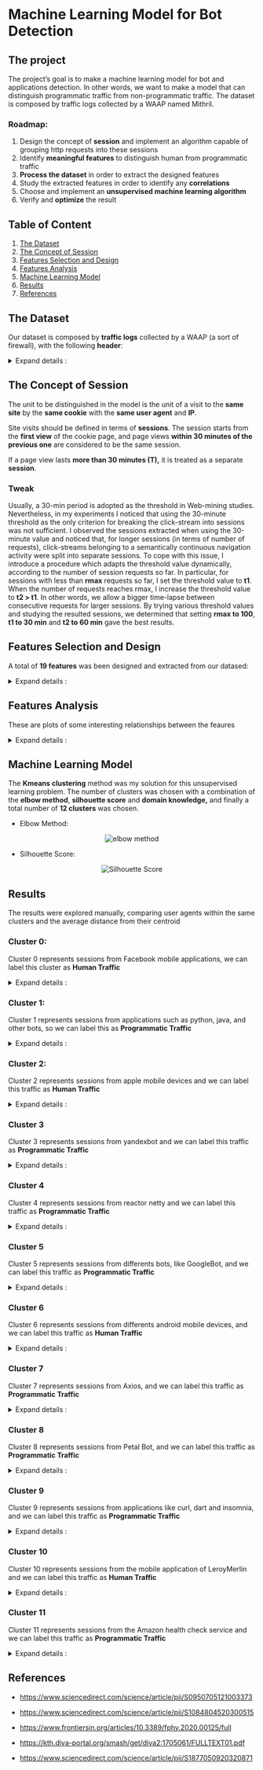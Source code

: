 # Machine Learning Model for Bot Detection

## The project
The project’s goal is to make a machine learning model for bot and applications detection. In other words, we want to make a model that can distinguish programmatic traffic from non-programmatic traffic. The dataset is composed by traffic logs collected by a WAAP named Mithril.

### Roadmap:

1. Design the concept of **session** and implement an algorithm capable of grouping http requests into these sessions
2. Identify **meaningful features** to distinguish human from programmatic traffic
3. **Process the dataset** in order to extract the designed features
4. Study the extracted features in order to identify any **correlations** 
5. Choose and implement an **unsupervised machine learning algorithm**
6. Verify and **optimize** the result 


## Table of Content

1. [The Dataset](#the-dataset)
2. [The Concept of Session](#the-concept-of-session)
3. [Features Selection and Design](#features-selection-and-design)
4. [Features Analysis](#features-analysis)
5. [Machine Learning Model](#machine-learning-model)
6. [Results](#results)
7. [References](#references)


## The Dataset

Our dataset is composed by <b>traffic logs</b> collected by a WAAP (a sort of firewall), with the following <b>header</b>:
<details> 

<summary>  Expand details : </summary>


* **Timestamp** - The log's timestamp
  - *for example* Mar 24, 2023 @ 17:07:41.000
* **index** - Elastic search index
  - *for example* .ds-waap-logs-2023.03.23-000344
* **customer** - The name of the waap's customer
  - *for example* McDonald
* **Geoip.city_name** - The name of the client's city (ip)
  - *for example* Rome
* **Geoip.continent_name** - The name of the client's continent (ip)
  - *for example* Europe
* **Geoip.country_code2** - The country code of the client (ip)
  - *for example* IT
* **Geoip.country_name** - The country name of the client (ip)
  - *for example* Italy
* **Geoip.region_iso_code** - The iso_code of the client(ip)
  - *for example* IT-RM
* **Geoip.location** - The coordinates of the client (ip)
  - *for example* POINT(12.6843 56.1188)
* **Nodename** - The elasticsearch's node
  - *for example* ip-10-0-4-154.eu-central-1.compute.internal
* **Real_client_ip** - The client's ip
  - *for example* 134.30.168.24
* **service-id** - ID of a customer service
  - *for example* 54fd94af-c2b7-492a-bd6d-617f36bfd0b2

* **transaction.producer.components** - Components of the transaction producer
  - *for example* OWASP_CRS/3.4.0-dev
* **transaction.producer.secrules_engine** - Status of the security rules engine
  - *for example* Enabled
* **transaction.request.body** - Request body content
  - *for example* (empty)
* **transaction.request.headers_json** - Request headers in JSON format, 
  - *for example* {"user-agent": "Mozilla/5.0 (Windows NT 10.0; Win64; x64) AppleWebKit/537.36 (KHTML, like Gecko) Chrome/111.0.0.0 Safari/537.36", "X-Forwarded-Proto": "https", "sec-fetch-site": "same-site", "access-control-request-headers": "authorization,storecode", "accept": "/", "access-control-request-method": "GET", "origin": "blablabla.cloud.customername.it", "sec-fetch-mode": "cors", "X-Amzn-Trace-Id": "Root=1-641dcacd-65d99e7800477fab69c2742e", "Host": "blablablabla.cloud.customername.it", "X-Forwarded-Port": "443", "referer": "blablabla.cloud.customername.it/", "X-Forwarded-For": "44.243.254.234", "sec-fetch-dest": "empty", "accept-encoding": "gzip, deflate, br", "accept-language": "it-IT,it;q=0.9,en-US;q=0.8,en;q=0.7"}
* **transaction.request.headers_map.content-lenght** - Content length of the request headers map
  - *for example*: 593
* **transaction.request.headers_map_content-type** - Content type of the request headers map
  - *for example*: application/json
* **transaction.request.headers_map.host** - Host in the request headers
  - *for example*: blablabla.cloud.customer.it
* **transaction.request.headers_map.origin** - Origin in the request headers
  - *for example* -
* **transaction.request.headers_map.referer** - Referer in the request headers map
  - *for example* -
* **transaction.request.headers_map.user-agent** - User agent in the request headers
  -  *for example* Amazon-Route53-Health-Check-Service (ref 293dce71-3b67-498f-bd2c-4564e152a418; report amzn.to/1vsLAci)
* **transaction.request.headers_map.x-forwarded-for** - X-Forwarded-For in the request headers map
  - *for example* 44.253.252.234
* **transaction.request.headers_map.x-forwarded-port** - X-Forwarded-Port in the request headers map
  - *for example* 443
* **transaction.request.headers_map.x-forwarded-proto** - X-Forwarded-Proto in the request headers map
  - *for example* https
* **transaction.request.http_version** - HTTP version of the request
  - *for example* 1.1
* **transaction.request.method** - HTTP method of the request
  - *for example* GET
* **transaction.request.uri** - URI of the request
  - *for example* /v1/craftsmen?storeCode=001
* **transaction.request.uri_path** - Path of the URI in the request
  - *for example* /v1/craftsmen
* **transaction.response.body** - Response body content
  - *for example* (empty)
* **transaction.reponse.headers_json** - Response headers in JSON format, 
  - *for example* {"X-waap-Webapp-Group": "pub", "X-waap-Upstream-Latency": "5", "ETag": "W/\"2-vyGp6PvFi4sFtPoIWeDReyIC8\"", "Connection": "keep-alive", "X-Powered-By": "Express", "Content-Type": "application/json; charset=utf-8", "Content-Length": "2", "Date": "Fri, 24 Mar 2023 16:07:41 GMT", "X-waap-Proxy-Latency": "4", "Server": ""}
* **transactin.response.headers_map.content-encoding** - Content encoding in the response headers map
  - *for example* gzip
* **transaction.response.headers_map.content-lenght** - Content length in the response headers map
  - *for example* 96
* **transaction.response.headers_map.content-type** - Content type in the response headers map
  - *for example* application/json
* **transaction.response.headers_map.set-cookie** - Set-Cookie in the response headers map
  - *for example* -
* **transaction.response.headers_map.x-waap-cache** - X-waap-cache in the response headers map
  - *for example* hit
* **transaction.response.headers_map.x-waap-cache-key** - X-waap-cache-key in the response headers map
  - *for example* 6268d5b311ca5w45c2d5306d1f3f22f4
* **transaction.response.headers_map.x-waap-cache-type** - X-waap-cache-type in the response headers map
  - *for example* fresh
* **transaction.response.headers_map.x-waap-proxy-latency** - X-waap-proxy-latency in the response headers map
  - *for example* 34
* **transaction.response.headers_map.x-waap-response-latency** - X-waap-response-latency in the response headers map
  - *for example* 30
* **transaction.response.headers_map.x-waap-upstream-latency** - X-waap-upstream-latency in the response headers map
  - *for example* 966
* **transaction.response.headers.map.x-waap-webapp-group** - X-waap-webapp-group in the response headers map
  - *for example* pub
* **transaction.response.http_code** - HTTP status code of the response
  - *for example* 404
* **transaction.time_stamp** - Timestamp of the transaction
  - *for example* Fri Mar 24 17:07:38 2023
* **transaction.useragent.device** - Device information from the user agent
  - *for example* Other
* **transaction.useragent.family** - User agent family
  - *for example* Amazon-Route53-Health-Check-Service
* **transaction.useragent.os** - Operating system information from the user agent
  - *for example* Other
* **transaction.useragent.os_version** - Operating system version from the user agent
  - *for example* -
* **transaction.useragent.ua_string** - User agent string
  - *for example* Amazon-Route53-Health-Check-Service (ref 293dce71-3b67-498f-bd2c-4564e152a418; report amzn.to/1veLAci)
</details> 

## The Concept of Session
The unit to be distinguished in the model is the unit of a visit to the **same site** by the **same cookie** with the **same user agent** and **IP**. 

Site visits should be defined in terms of **sessions**. The session starts from the **first view** of the cookie page, and page views **within 30 minutes of the previous one** are considered to be the same session. 

If a page view lasts **more than 30 minutes (T),** it is treated as a separate **session**.

### Tweak
Usually, a 30-min period is adopted as the threshold in Web-mining studies. Nevertheless, in my experiments I noticed that using the 30-minute threshold as the only criterion for breaking the click-stream into sessions was not sufficient. I observed the sessions extracted when using the 30-minute value and noticed that, for longer sessions (in terms of number of requests), click-streams belonging to a semantically continuous navigation activity were split into separate sessions. To cope with this issue, I introduce a procedure which adapts the threshold value dynamically, according to the number of session requests so far. In particular, for sessions with less than **rmax** requests so far, I set the threshold value to **t1**. When the number of requests reaches rmax, I increase the threshold value to **t2 > t1**. In other words, we allow a bigger time-lapse between consecutive requests for larger sessions. By trying various threshold values and studying the resulted sessions, we determined that setting **rmax to 100**, **t1 to 30 min** and **t2 to 60 min** gave the best results. 


## Features Selection and Design
A total of <b>19 features</b> was been designed and extracted from our datased:
<details> 

<summary>  Expand details : </summary>

  * **userAgent**: The user agent of the user who made the request.
    - I adopted the **bag of words expression**, a general conversion process of text information
      ```
      Initial State：
      Mozilla/5.0 (Macintosh; Intel Mac OS X 10_14_4) AppleWebKit/605.1.15 (KHTML, like Gecko) Version/12.1
      Safari/605.1.15

      Transformed：
      mozilla / macintosh / intel / mac / os / x / applewebkit / khtml / like / gecko / version / safari
      ```
  * **noRequests**: The total number of requests (session lenght)
    - This value is obtained by counting the number of requests that compose the session
  
  * **volume**: The total volume of data sent to the client [KB]
    - This value is obtained by summing the volume transferred to the client in each request for each session
  
  * **avgVolume**: The average volume transferred to the client
  
  * **stDevVolume**: The standard deviation of the volume transferred to the client
  
  * **totalTime**: The session duration in seconds
    - This value is obtained by subtracting the timestamp of the most recent request from the least recent one
  
  * **avgTime**: The average time between requests
  
  * **stDevTime**: The standard deviation of the volume transferred to the client between requests
  
  * **Night**: The % of requests made between 2am to 6am (local time)
    - This value was obtained by a conversion of the timezone
  
  * **Repeated**: The reoccurence rate of file requests
  
  * **Error**: The % of requests with status >= 400
  
  * **GET**: The % of requests made with GET method
  
  * **POST**: The % of requests made with POST method
  
  * **OTHER**: The % of requests made with other methods
  
  * **Width**: The width of the traversal path in the url space
  * **Depth**: The depth of the traversal path in the url space
    - The **width and depth** attributes are computed by one string a representative graph based on the URI names of the requested pages. For example, if a session contains requests for the following pages, {/A, /A/B, /A/B/C}, then its width will be 1 and its depth will be 3. Basically, the width attribute measures the number of leaf nodes generated in the graph while the depth attribute measures the maximum depth of the tree(s) within the graph. Therefore, a session that contains requests for {/A, /A/B, /C, /D} will have a width of 3 and a depth of 2.
  
  * **nullReferrer**: The % of requests with referrer = "-"
  
  * **Image**: The % of images requested
  
  * **MaxSustainedClickRate**: The maximum number of clicks in a sliding window.
    - A **click** is a request for an HTML file. This feature corresponds to the maximum number of HTML requests achieved within a certain time-window inside a session. The intuition behind this is that there is an upper bound on the maximum number of clicks that a human can issue within some specific time-frame t, which is dictated by human factors. To capture this feature, we first set the time-frame value of t and then use a sliding window of time t over a given session in order to measure the maximum sustained click rate in that session. For example, if we set t to 12 s and find that the maximum number of clicks within some 12-s time-window inside that session is 36, we conclude that the maximum sustained click rate is 3 clicks per second. This indicates a robot-like rather than a human-like behavior. The sliding window approach starts from the first HTML request of a session and keeps a record of the maximum number of clicks within each window, sliding the window by one HTML request until we reach the last one of the given session. The maximum of all the clicks per window gives the value of this feature
</details> 

## Features Analysis
These are plots of some interesting relationships between the feaures
<details> 

<summary>  Expand details : </summary>
  
  * Distribution between **volume** and **number of requests**
    <center><img src="/img/volume-noreq.png" alt="volume vs number of requests"></center>
  
  * Distribution between **total_time** and **number of requests**
    <center><img src="/img/total_time-noreq.png" alt="total time vs number of requests"></center>
  
  * Distribution between **recurrence** and **number of requests**
    <center><img src="/img/recu-noreq.png" alt="recurrence vs number of requests"></center>
  
  * Distribution between **avgTime** and **total_time**
    <center><img src="/img/avgtime-totaltime.png" alt="average time vs total time"></center>
  
</details>

## Machine Learning Model

The **Kmeans clustering** method was my solution for this unsupervised learning problem. The number of clusters was chosen with a combination of the **elbow method**, **silhouette score** and **domain knowledge,** and finally a total number of **12 clusters** was chosen.

* Elbow Method:
 <center><img src="/img/Elbow.png" alt="elbow method"></center>
 
* Silhouette Score:
 <center><img src="/img/Silhouette.png" alt="Silhouette Score"></center>
 
## Results
The results were explored manually, comparing user agents within the same clusters and the average distance from their centroid

### Cluster 0:
Cluster 0 represents sessions from Facebook mobile applications, we can label this cluster as **Human Traffic**
<details> 

<summary>  Expand details : </summary>
  
* **User Agent** : mozilla / applewebkit / khtml / gecko / mobile / fban / fbios / fbav / fbbv / fbdv / fbmd / fbsn / fbsv / fbss / fbid / phone / fblc / qaau / fbop / fbrv

  - **Media Distanza** : 150.39

  - **Conteggio totale** : 1



* **User Agent** : mozilla / applewebkit / khtml / gecko / mobile / fban / fbios / fbdv / fbmd / fbsn / fbsv / fbss / fbid / phone / fblc / fbop

  - **Media Distanza** : 104.39

  - **Conteggio totale** : 2



* **User Agent** : mozilla / linux / android / build / huaweimed / applewebkit / khtml / like / gecko / version / chrome / mobile / safari / fban / fblc / fbav / fbdm / displaymetrics / density / width / height / scaleddensity / xdpi / ydpi / densitydpi / noncompatwidthpixels / noncompatheightpixels / noncompatdensity / noncompatdensitydpi / noncompatxdpi / noncompatydpi

  - **Media Distanza** : 291.64

  - **Conteggio totale** : 1
</details>


### Cluster 1:
Cluster 1 represents sessions from applications such as python, java, and other bots, so we can label this as **Programmatic Traffic**
<details> 

<summary>  Expand details : </summary>
  
* **User Agent** : apache / httpclient / java

  - **Media Distanza** : 22.11

  - **Conteggio totale** : 15



* **User Agent** : java / http / client

  - **Media Distanza** : 54.34

  - **Conteggio totale** : 2



* **User Agent** : linkedinbot / compatible / mozilla / apache / httpclient / http / linkedin

  - **Media Distanza** : 122.72

  - **Conteggio totale** : 1



* **User Agent** : mozilla / compatible / msie / windows / trident / slcc / media / center / cmdtdfjs / wbxapp / zoom

  - **Media Distanza** : 216.21

  - **Conteggio totale** : 1



* **User Agent** : mozilla / windows / applewebkit / khtml / like / gecko / chrome / safari / edition / campaign

  - **Media Distanza** : 123.64

  - **Conteggio totale** : 1



* **User Agent** : python / aiohttp

  - **Media Distanza** : 94.96

  - **Conteggio totale** : 1



* **User Agent** : python / requests

  - **Media Distanza** : 56.25

  - **Conteggio totale** : 4



* **User Agent** : zoominfobot / zoominfobot / zoominfo

  - **Media Distanza** : 123.63

  - **Conteggio totale** : 1
  
  </details>
  
### Cluster 2:
Cluster 2 represents sessions from apple mobile devices and we can label this traffic as **Human Traffic**
<details> 

<summary>  Expand details : </summary>
  
* **User Agent**: mozilla / applewebkit / khtml / gecko / crios / mobile / safari
  - **Media Distanza**: 13.66
  - **Conteggio totale**: 42

* **User Agent**: mozilla / applewebkit / khtml / gecko / edgios / version / mobile / safari
  - **Media Distanza**: 62.43
  - **Conteggio totale**: 2

* **User Agent**: mozilla / applewebkit / khtml / gecko / mobile
  - **Media Distanza**: 4.47
  - **Conteggio totale**: 25

* **User Agent**: mozilla / applewebkit / khtml / gecko / mobile / safari
  - **Media Distanza**: 4.30
  - **Conteggio totale**: 43

* **User Agent**: mozilla / applewebkit / khtml / gecko / version / mobile / safari
  - **Media Distanza**: 3.82
  - **Conteggio totale**: 621

* **User Agent**: mozilla / ipad / applewebkit / khtml / gecko / crios / mobile / safari
  - **Media Distanza**: 33.81
  - **Conteggio totale**: 1

* **User Agent**: mozilla / ipad / applewebkit / khtml / gecko / mobile
  - **Media Distanza**: 31.40
  - **Conteggio totale**: 1

* **User Agent**: mozilla / ipad / applewebkit / khtml / gecko / mobile / safari
  - **Media Distanza**: 31.30
  - **Conteggio totale**: 3

* **User Agent**: mozilla / ipad / applewebkit / khtml / gecko / version / mobile / safari
  - **Media Distanza**: 31.15
  - **Conteggio totale**: 3

* **User Agent**: mozilla / macintosh / intel / applewebkit / khtml / like / gecko
  - **Media Distanza**: 7.73
  - **Conteggio totale**: 5

* **User Agent**: mozilla / macintosh / intel / applewebkit / khtml / like / gecko / chrome / safari
  - **Media Distanza**: 7.82
  - **Conteggio totale**: 113

* **User Agent**: mozilla / macintosh / intel / applewebkit / khtml / like / gecko / version / mobile / safari
  - **Media Distanza**: 6.23
  - **Conteggio totale**: 3

* **User Agent**: mozilla / macintosh / intel / applewebkit / khtml / like / gecko / version / safari
  - **Media Distanza**: 6.77
  - **Conteggio totale**: 124

* **User Agent**: mozilla / macintosh / intel / applewebkit / khtml / like / gecko / version / safari / applebot / http / apple / applebot
  - **Media Distanza**: 42.62
  - **Conteggio totale**: 8

* **User Agent**: mozilla / macintosh / intel / gecko / firefox
  - **Media Distanza**: 9.97
  - **Conteggio totale**: 20
  </details>
  
### Cluster 3
Cluster 3 represents sessions from yandexbot and we can label this traffic as **Programmatic Traffic**
<details> 

<summary>  Expand details : </summary>
  
* **User Agent** : mozilla / compatible / yandexbot / http / yandex / bots
  - **Media Distanza** : 5.91
  - **Conteggio totale** : 88

* **User Agent** : mozilla / compatible / yandexbot / http / yandex / bots / applewebkit / khtml / like / gecko / chrome
  - **Media Distanza** : 5.96
  - **Conteggio totale** : 7

* **User Agent** : mozilla / compatible / yandexrenderresourcesbot / http / yandex / bots / applewebkit / khtml / like / gecko / chrome
  - **Media Distanza** : 22.46
  - **Conteggio totale** : 16
</details>

### Cluster 4

Cluster 4 represents sessions from reactor netty and we can label this traffic as **Programmatic Traffic**
<details> 

<summary>  Expand details : </summary>
  
* **User Agent** : reactornetty / release

  - **Media Distanza** : 1.00

  - **Conteggio totale** : 11
 </details>
 
 
### Cluster 5

Cluster 5 represents sessions from differents bots, like GoogleBot, and we can label this traffic as **Programmatic Traffic**
<details> 

<summary>  Expand details : </summary>

**User Agent** : adsbot / google / http / google / adsbot / html
- **Media Distanza** : 31.02
- **Conteggio totale** : 9

**User Agent** : chrome / privacy / preserving / prefetch / proxy
- **Media Distanza** : 78.67
- **Conteggio totale** : 5

**User Agent** : dalvik / linux / android / build
- **Media Distanza** : 51.55
- **Conteggio totale** : 2

**User Agent** : dalvik / linux / android / huawei / build / huaweilyo
- **Media Distanza** : 102.85
- **Conteggio totale** : 1

**User Agent** : expanse / palo / alto / networks / company / searches / across / global / space / multiple / times / identify / customers / presences / internet / would / like / excluded / from / scans / please / send / addresses / domains / scaninfo / paloaltonetworks
- **Media Distanza** : 217.82
- **Conteggio totale** : 4

**User Agent** : facebookexternalhit / http / facebook / externalhit / uatext
- **Media Distanza** : 124.90
- **Conteggio totale** : 2

**User Agent** : googlebot / image
- **Media Distanza** : 33.86
- **Conteggio totale** : 4

**User Agent** : leroy / merlin / leroymerlin / festadelbricolage / build / alamofire
- **Media Distanza** : 9.55
- **Conteggio totale** : 185

**User Agent** : leroy / merlin / leroymerlin / festadelbricolage / build / alamofire / appioslmit
- **Media Distanza** : 21.14
- **Conteggio totale** : 1

**User Agent** : mozilla / applewebkit / khtml / gecko / version / safari / compatible / adsbot / google / http / google / mobile / adsbot / html
- **Media Distanza** : 31.45
- **Conteggio totale** : 1

**User Agent** : mozilla / applewebkit / khtml / like / gecko / compatible / googlebot / http / google / html / chrome / safari
- **Media Distanza** : 13.80
- **Conteggio totale** : 29

**User Agent** : mozilla / compatible / coccocbot / http / help / coccoc / searchengine
- **Media Distanza** : 62.37
- **Conteggio totale** : 3

**User Agent** : mozilla / compatible / coccocbot / image / http / help / coccoc / searchengine
- **Media Distanza** : 69.86
- **Conteggio totale** : 4

**User Agent** : mozilla / compatible / dotbot / https / opensiteexplorer / dotbot / help
- **Media Distanza** : 61.09
- **Conteggio totale** : 5

**User Agent** : mozilla / compatible / googlebot / http / google / html
- **Media Distanza** : 13.51
- **Conteggio totale** : 35

**User Agent** : mozilla / compatible / qwantify / https / qwant
- **Media Distanza** : 125.53
- **Conteggio totale** : 1

**User Agent** : mozilla / compatible / semrushbot / http / semrush / html
- **Media Distanza** : 42.17
- **Conteggio totale** : 9

**User Agent** : mozilla / compatible / seznambot / http / napoveda / seznam / seznambot / intro
- **Media Distanza** : 88.01
- **Conteggio totale** : 4

**User Agent** : mozilla / linux / android / build / applewebkit / khtml / like / gecko / chrome / mobile / safari / compatible / google / read / aloud / https / support / google / webmasters / answer
- **Media Distanza** : 62.16
- **Conteggio totale** : 10

**User Agent** : mozilla / linux / android / nexus / build / applewebkit / khtml / like / gecko / chrome / mobile / safari / compatible / googlebot / http / google / html
- **Media Distanza** : 18.52
- **Conteggio totale** : 44

**User Agent** : mozilla / linux / applewebkit / khtml / like / gecko / chrome / safari / pagerenderer / https / developers / google / snippet
- **Media Distanza** : 58.04
- **Conteggio totale** : 7

**User Agent** : mozilla / linux / netcast / applewebkit / khtml / like / gecko / chrome / safari / smarttv / colt
- **Media Distanza** : 152.99
- **Conteggio totale** : 1

**User Agent** : mozilla / windows / skypeuripreview / preview / skype / preview / microsoft
- **Media Distanza** : 159.18
- **Conteggio totale** : 1
  </details>
  
  
### Cluster 6

Cluster 6 represents sessions from differents android mobile devices, and we can label this traffic as **Human Traffic**
<details> 

<summary>  Expand details : </summary>

* **User Agent** : mithril / function / write

  - **Media Distanza** : 153.26

  - **Conteggio totale** : 1



* **User Agent** : mozilla / android / mobile / gecko / firefox

  - **Media Distanza** : 7.84

  - **Conteggio totale** : 14



* **User Agent** : mozilla / android / tablet / gecko / firefox

  - **Media Distanza** : 88.63

  - **Conteggio totale** : 1



* **User Agent** : mozilla / applewebkit / khtml / gecko / fxios / mobile / safari

  - **Media Distanza** : 62.57

  - **Conteggio totale** : 2



* **User Agent** : mozilla / applewebkit / khtml / gecko / mobile / appioslmit / leroy / merlin

  - **Media Distanza** : 19.92

  - **Conteggio totale** : 21



* **User Agent** : mozilla / applewebkit / khtml / like / gecko / chrome / safari

  - **Media Distanza** : 8.52

  - **Conteggio totale** : 1



* **User Agent** : mozilla / applewebkit / khtml / like / gecko / compatible / http / bing / chrome / safari

  - **Media Distanza** : 14.99

  - **Conteggio totale** : 69



* **User Agent** : mozilla / cros / applewebkit / khtml / like / gecko / chrome / safari

  - **Media Distanza** : 39.89

  - **Conteggio totale** : 5



* **User Agent** : mozilla / gecko / firefox

  - **Media Distanza** : 7.77

  - **Conteggio totale** : 3



* **User Agent** : mozilla / linux / android / applewebkit / khtml / like / gecko / chrome / mobile / safari

  - **Media Distanza** : 4.05

  - **Conteggio totale** : 924



* **User Agent** : mozilla / linux / android / applewebkit / khtml / like / gecko / chrome / mobile / safari / edga

  - **Media Distanza** : 28.08

  - **Conteggio totale** : 8



* **User Agent** : mozilla / linux / android / applewebkit / khtml / like / gecko / chrome / safari

  - **Media Distanza** : 3.55

  - **Conteggio totale** : 15



* **User Agent** : mozilla / linux / android / applewebkit / khtml / like / gecko / chrome / yabrowser / mobile / safari

  - **Media Distanza** : 88.36

  - **Conteggio totale** : 1



* **User Agent** : mozilla / linux / android / applewebkit / khtml / like / gecko / version / chrome / mobile / duckduckgo / safari

  - **Media Distanza** : 39.91

  - **Conteggio totale** : 1



* **User Agent** : mozilla / linux / android / applewebkit / khtml / like / gecko / version / chrome / mobile / safari

  - **Media Distanza** : 8.33

  - **Conteggio totale** : 1



* **User Agent** : mozilla / linux / android / armor / applewebkit / khtml / like / gecko / chrome / mobile / safari

  - **Media Distanza** : 88.39

  - **Conteggio totale** : 1



* **User Agent** : mozilla / linux / android / asus / applewebkit / khtml / like / gecko / chrome / mobile / safari

  - **Media Distanza** : 51.08

  - **Conteggio totale** : 3



* **User Agent** : mozilla / linux / android / build / applewebkit / khtml / like / gecko / chrome / mobile / safari

  - **Media Distanza** : 7.17

  - **Conteggio totale** : 1



* **User Agent** : mozilla / linux / android / build / applewebkit / khtml / like / gecko / version / chrome / mobile / safari

  - **Media Distanza** : 6.57

  - **Conteggio totale** : 3



* **User Agent** : mozilla / linux / android / build / applewebkit / khtml / like / gecko / version / chrome / mobile / safari / fbav

  - **Media Distanza** : 26.23

  - **Conteggio totale** : 8



* **User Agent** : mozilla / linux / android / build / applewebkit / khtml / like / gecko / version / chrome / mobile / safari / leroy / merlin / appandroidlmit

  - **Media Distanza** : 9.15

  - **Conteggio totale** : 64



* **User Agent** : mozilla / linux / android / build / applewebkit / khtml / like / gecko / version / chrome / mobile / safari / xiaomi / miuibrowser

  - **Media Distanza** : 17.65

  - **Conteggio totale** : 1



* **User Agent** : mozilla / linux / android / build / applewebkit / khtml / like / gecko / version / chrome / mobile / safari / xiaomi / miuibrowser / swan / mibrowser

  - **Media Distanza** : 126.13

  - **Conteggio totale** : 1



* **User Agent** : mozilla / linux / android / build / huaweiane / applewebkit / khtml / like / gecko / version / chrome / mobile / safari

  - **Media Distanza** : 88.53

  - **Conteggio totale** : 1



* **User Agent** : mozilla / linux / android / build / huaweimar / applewebkit / khtml / like / gecko / version / chrome / mobile / safari / leroy / merlin / appandroidlmit

  - **Media Distanza** : 88.77

  - **Conteggio totale** : 1



* **User Agent** : mozilla / linux / android / build / huaweipra / applewebkit / khtml / like / gecko / chrome / mobile / safari

  - **Media Distanza** : 62.94

  - **Conteggio totale** : 2



* **User Agent** : mozilla / linux / android / hmscore / applewebkit / khtml / like / gecko / chrome / huaweibrowser / mobile / safari

  - **Media Distanza** : 72.16

  - **Conteggio totale** : 1



* **User Agent** : mozilla / linux / android / hmscore / gmscore / applewebkit / khtml / like / gecko / chrome / huaweibrowser / mobile / safari

  - **Media Distanza** : 95.42

  - **Conteggio totale** : 2



* **User Agent** : mozilla / linux / android / huawei / applewebkit / khtml / like / gecko / chrome / mobile / safari

  - **Media Distanza** : 13.86

  - **Conteggio totale** : 2



* **User Agent** : mozilla / linux / android / kfonwi / applewebkit / khtml / gecko / silk / chrome / safari

  - **Media Distanza** : 124.94

  - **Conteggio totale** : 1



* **User Agent** : mozilla / linux / android / lenovo / applewebkit / khtml / like / gecko / chrome / safari

  - **Media Distanza** : 51.06

  - **Conteggio totale** : 3



* **User Agent** : mozilla / linux / android / lite / applewebkit / khtml / like / gecko / chrome / mobile / safari

  - **Media Distanza** : 25.65

  - **Conteggio totale** : 1



* **User Agent** : mozilla / linux / android / lite / applewebkit / khtml / like / gecko / chrome / mobile / safari / edga

  - **Media Distanza** : 37.89

  - **Conteggio totale** : 1



* **User Agent** : mozilla / linux / android / lite / build / applewebkit / khtml / like / gecko / version / chrome / mobile / safari / xiaomi / miuibrowser

  - **Media Distanza** : 30.98

  - **Conteggio totale** : 3



* **User Agent** : mozilla / linux / android / midnight / applewebkit / khtml / like / gecko / chrome / mobile / safari

  - **Media Distanza** : 88.38

  - **Conteggio totale** : 1



* **User Agent** : mozilla / linux / android / moto / applewebkit / khtml / like / gecko / chrome / mobile / safari

  - **Media Distanza** : 25.64

  - **Conteggio totale** : 8



* **User Agent** : mozilla / linux / android / moto / build / rons / applewebkit / khtml / like / gecko / chrome / mobile / safari

  - **Media Distanza** : 92.06

  - **Conteggio totale** : 1



* **User Agent** : mozilla / linux / android / moto / plus / applewebkit / khtml / like / gecko / chrome / mobile / safari

  - **Media Distanza** : 44.24

  - **Conteggio totale** : 2



* **User Agent** : mozilla / linux / android / moto / power / applewebkit / khtml / like / gecko / chrome / mobile / safari

  - **Media Distanza** : 91.95

  - **Conteggio totale** : 1



* **User Agent** : mozilla / linux / android / motorola / edge / lite / applewebkit / khtml / like / gecko / chrome / mobile / safari

  - **Media Distanza** : 69.37

  - **Conteggio totale** : 1



* **User Agent** : mozilla / linux / android / motorola / edge / plus / applewebkit / khtml / like / gecko / chrome / mobile / safari

  - **Media Distanza** : 73.92

  - **Conteggio totale** : 1



* **User Agent** : mozilla / linux / android / motorola / razr / applewebkit / khtml / like / gecko / chrome / mobile / safari

  - **Media Distanza** : 102.01

  - **Conteggio totale** : 1



* **User Agent** : mozilla / linux / android / nokia / applewebkit / khtml / like / gecko / chrome / mobile / safari

  - **Media Distanza** : 62.53

  - **Conteggio totale** : 1



* **User Agent** : mozilla / linux / android / note / build / applewebkit / khtml / like / gecko / version / chrome / mobile / safari / leroy / merlin / appandroidlmit

  - **Media Distanza** : 14.09

  - **Conteggio totale** : 2



* **User Agent** : mozilla / linux / android / note / lite / applewebkit / khtml / like / gecko / chrome / mobile / safari

  - **Media Distanza** : 30.18

  - **Conteggio totale** : 1



* **User Agent** : mozilla / linux / android / note / lite / build / applewebkit / khtml / like / gecko / version / chrome / mobile / safari / leroy / merlin / appandroidlmit

  - **Media Distanza** : 29.09

  - **Conteggio totale** : 1



* **User Agent** : mozilla / linux / android / note / lite / build / applewebkit / khtml / like / gecko / version / chrome / mobile / safari / xiaomi / miuibrowser

  - **Media Distanza** : 32.80

  - **Conteggio totale** : 1



* **User Agent** : mozilla / linux / android / oneplus / applewebkit / khtml / like / gecko / chrome / mobile / safari

  - **Media Distanza** : 31.35

  - **Conteggio totale** : 5



* **User Agent** : mozilla / linux / android / oneplus / build / applewebkit / khtml / like / gecko / version / chrome / mobile / safari

  - **Media Distanza** : 31.91

  - **Conteggio totale** : 1



* **User Agent** : mozilla / linux / android / oneplus / build / applewebkit / khtml / like / gecko / version / chrome / mobile / safari / leroy / merlin / appandroidlmit

  - **Media Distanza** : 32.60

  - **Conteggio totale** : 1



* **User Agent** : mozilla / linux / android / pixel / applewebkit / khtml / like / gecko / chrome / mobile / safari

  - **Media Distanza** : 33.49

  - **Conteggio totale** : 6



* **User Agent** : mozilla / linux / android / poco / build / applewebkit / khtml / like / gecko / version / chrome / mobile / safari / xiaomi / miuibrowser

  - **Media Distanza** : 64.89

  - **Conteggio totale** : 1



* **User Agent** : mozilla / linux / android / redmi / applewebkit / khtml / like / gecko / chrome / mobile / safari

  - **Media Distanza** : 11.08

  - **Conteggio totale** : 1



* **User Agent** : mozilla / linux / android / redmi / build / applewebkit / khtml / like / gecko / version / chrome / mobile / safari / xiaomi / miuibrowser

  - **Media Distanza** : 20.71

  - **Conteggio totale** : 4



* **User Agent** : mozilla / linux / android / redmi / note / applewebkit / khtml / like / gecko / chrome / mobile / safari

  - **Media Distanza** : 15.61

  - **Conteggio totale** : 19



* **User Agent** : mozilla / linux / android / redmi / note / applewebkit / khtml / like / gecko / chrome / mobile / safari / edga

  - **Media Distanza** : 31.87

  - **Conteggio totale** : 1



* **User Agent** : mozilla / linux / android / redmi / note / build / applewebkit / khtml / like / gecko / version / chrome / mobile / safari / fbav

  - **Media Distanza** : 30.26

  - **Conteggio totale** : 2



* **User Agent** : mozilla / linux / android / redmi / note / build / applewebkit / khtml / like / gecko / version / chrome / mobile / safari / leroy / merlin / appandroidlmit

  - **Media Distanza** : 17.60

  - **Conteggio totale** : 1



* **User Agent** : mozilla / linux / android / redmi / note / build / applewebkit / khtml / like / gecko / version / chrome / mobile / safari / xiaomi / miuibrowser

  - **Media Distanza** : 23.42

  - **Conteggio totale** : 19



* **User Agent** : mozilla / linux / android / redmi / plus / build / applewebkit / khtml / like / gecko / version / chrome / mobile / safari / xiaomi / miuibrowser

  - **Media Distanza** : 41.62

  - **Conteggio totale** : 1



* **User Agent** : mozilla / linux / android / samsung / applewebkit / khtml / like / gecko / samsungbrowser / chrome / mobile / safari

  - **Media Distanza** : 7.91

  - **Conteggio totale** : 238



* **User Agent** : mozilla / linux / android / samsung / applewebkit / khtml / like / gecko / samsungbrowser / chrome / safari

  - **Media Distanza** : 7.92

  - **Conteggio totale** : 6



* **User Agent** : mozilla / linux / android / samsung / bxxs / applewebkit / khtml / like / gecko / samsungbrowser / chrome / mobile / safari

  - **Media Distanza** : 62.83

  - **Conteggio totale** : 2



* **User Agent** : mozilla / linux / android / samsung / bxxu / applewebkit / khtml / like / gecko / samsungbrowser / chrome / mobile / safari

  - **Media Distanza** : 30.39

  - **Conteggio totale** : 7



* **User Agent** : mozilla / linux / android / samsung / bxxu / ewch / applewebkit / khtml / like / gecko / samsungbrowser / chrome / mobile / safari

  - **Media Distanza** : 93.34

  - **Conteggio totale** : 1



* **User Agent** : mozilla / linux / android / samsung / bxxu / hwce / applewebkit / khtml / like / gecko / samsungbrowser / chrome / mobile / safari

  - **Media Distanza** : 93.34

  - **Conteggio totale** : 1



* **User Agent** : mozilla / linux / android / samsung / fnxxs / applewebkit / khtml / like / gecko / samsungbrowser / chrome / mobile / safari

  - **Media Distanza** : 51.46

  - **Conteggio totale** : 3



* **User Agent** : mozilla / linux / android / samsung / fxxsghwc / applewebkit / khtml / like / gecko / samsungbrowser / chrome / mobile / safari

  - **Media Distanza** : 88.67

  - **Conteggio totale** : 1



* **User Agent** : mozilla / linux / android / samsung / fxxu / applewebkit / khtml / like / gecko / samsungbrowser / chrome / mobile / safari

  - **Media Distanza** : 88.60

  - **Conteggio totale** : 1



* **User Agent** : mozilla / linux / android / samsung / fxxubcsi / applewebkit / khtml / like / gecko / samsungbrowser / chrome / mobile / safari

  - **Media Distanza** : 88.62

  - **Conteggio totale** : 1



* **User Agent** : mozilla / linux / android / samsung / fxxuhfvg / applewebkit / khtml / like / gecko / samsungbrowser / chrome / mobile / safari

  - **Media Distanza** : 62.86

  - **Conteggio totale** : 2



* **User Agent** : mozilla / linux / android / samsung / gxxs / applewebkit / khtml / like / gecko / samsungbrowser / chrome / mobile / safari

  - **Media Distanza** : 62.90

  - **Conteggio totale** : 2



* **User Agent** : mozilla / linux / android / xiaomi / build / applewebkit / khtml / like / gecko / version / chrome / mobile / safari / xiaomi / miuibrowser

  - **Media Distanza** : 22.20

  - **Conteggio totale** : 3



* **User Agent** : mozilla / linux / applewebkit / khtml / like / gecko / chrome / safari

  - **Media Distanza** : 4.93

  - **Conteggio totale** : 36



* **User Agent** : mozilla / linux / applewebkit / khtml / like / gecko / chrome / safari / xiaomi / miuibrowser

  - **Media Distanza** : 16.89

  - **Conteggio totale** : 2



* **User Agent** : mozilla / linux / applewebkit / khtml / like / gecko / samsungbrowser / chrome / safari

  - **Media Distanza** : 6.00

  - **Conteggio totale** : 2



* **User Agent** : mozilla / linux / gecko / firefox

  - **Media Distanza** : 7.72

  - **Conteggio totale** : 5



* **User Agent** : mozilla / smart / linux / tizen / applewebkit / khtml / like / gecko / chrome / safari

  - **Media Distanza** : 124.96

  - **Conteggio totale** : 1



* **User Agent** : mozilla / ubuntu / linux / gecko / firefox

  - **Media Distanza** : 37.18

  - **Conteggio totale** : 6



* **User Agent** : mozilla / windows / applewebkit / khtml / like / gecko / chrome / safari

  - **Media Distanza** : 4.26

  - **Conteggio totale** : 1771



* **User Agent** : mozilla / windows / applewebkit / khtml / like / gecko / chrome / safari / atcontent

  - **Media Distanza** : 88.39

  - **Conteggio totale** : 1



* **User Agent** : mozilla / windows / applewebkit / khtml / like / gecko / chrome / safari / edge

  - **Media Distanza** : 40.44

  - **Conteggio totale** : 2



* **User Agent** : mozilla / windows / applewebkit / khtml / like / gecko / chrome / safari / trailer

  - **Media Distanza** : 88.36

  - **Conteggio totale** : 1



* **User Agent** : mozilla / windows / applewebkit / khtml / like / gecko / chrome / safari / unique

  - **Media Distanza** : 88.37

  - **Conteggio totale** : 1



* **User Agent** : mozilla / windows / applewebkit / khtml / like / gecko / compatible / ezndno / chrome / safari

  - **Media Distanza** : 51.32

  - **Conteggio totale** : 3



* **User Agent** : mozilla / windows / gecko / firefox

  - **Media Distanza** : 7.87

  - **Conteggio totale** : 185



* **User Agent** : mozilla / windows / gecko / firefox / ggpht / googleimageproxy

  - **Media Distanza** : 38.64

  - **Conteggio totale** : 11



* **User Agent** : mozilla / windows / gecko / firefox / likewise

  - **Media Distanza** : 62.88

  - **Conteggio totale** : 2



* **User Agent** : mozilla / windows / trident / lcte / like / gecko

  - **Media Distanza** : 96.91

  - **Conteggio totale** : 1



* **User Agent** : mozilla / windows / trident / like / gecko

  - **Media Distanza** : 39.84

  - **Conteggio totale** : 1



* **User Agent** : mozilla / winnt

  - **Media Distanza** : 88.66

  - **Conteggio totale** : 1
</details>


### Cluster 7
Cluster 7 represents sessions from Axios, and we can label this traffic as **Programmatic Traffic**
<details> 

<summary>  Expand details : </summary>
  
* **User Agent** : axios

  - **Media Distanza** : 2.15

  - **Conteggio totale** : 78
  
  </details>
  
### Cluster 8
Cluster 8 represents sessions from Petal Bot, and we can label this traffic as **Programmatic Traffic**
<details> 

<summary>  Expand details : </summary>
  
  * **User Agent** : mozilla / compatible / petalbot / https / webmaster / petalsearch / site / petalbot

  - **Media Distanza** : 5.84

  - **Conteggio totale** : 13



* **User Agent** : mozilla / linux / android / applewebkit / khtml / like / gecko / mobile / safari / compatible / petalbot / https / webmaster / petalsearch / site / petalbot

  - **Media Distanza** : 1.88

  - **Conteggio totale** : 273



* **User Agent** : mozilla / linux / android / build / huaweiana / applewebkit / khtml / like / gecko / version / chrome / mobile / safari / huawei / anyoffice / huawei / works

  - **Media Distanza** : 111.17

  - **Conteggio totale** : 2



* **User Agent** : mozilla / linux / build / applewebkit / khtml / like / gecko / version / chrome / mobile / safari / instagram / xiaomi / diting / qcom

  - **Media Distanza** : 153.29

  - **Conteggio totale** : 1
  
  </details>
  
### Cluster 9
Cluster 9 represents sessions from applications like curl, dart and insomnia, and we can label this traffic as **Programmatic Traffic**

<details> 

<summary>  Expand details : </summary>
  
* **User Agent** : apple / webkit / networking / cfnetwork / darwin

  - **Media Distanza** : 146.71

  - **Conteggio totale** : 1



* **User Agent** : bbot

  - **Media Distanza** : 88.43

  - **Conteggio totale** : 1



* **User Agent** : compatible / msie / windows / trident

  - **Media Distanza** : 53.68

  - **Conteggio totale** : 1



* **User Agent** : curl

  - **Media Distanza** : 44.25

  - **Conteggio totale** : 4



* **User Agent** : dart / dart

  - **Media Distanza** : 19.41

  - **Conteggio totale** : 21



* **User Agent** : foregenix / threatview / security / auditor / threatview

  - **Media Distanza** : 176.75

  - **Conteggio totale** : 1



* **User Agent** : http / client

  - **Media Distanza** : 51.59

  - **Conteggio totale** : 1



* **User Agent** : https / github / bitinn

  - **Media Distanza** : 17.90

  - **Conteggio totale** : 49



* **User Agent** : insomnia

  - **Media Distanza** : 63.80

  - **Conteggio totale** : 2



* **User Agent** : macoutlook / build

  - **Media Distanza** : 33.76

  - **Conteggio totale** : 3



* **User Agent** : macoutlook / intelx / build

  - **Media Distanza** : 55.45

  - **Conteggio totale** : 4



* **User Agent** : microsoft / office / excel / desktop / appstore / apple / macbookpro

  - **Media Distanza** : 166.47

  - **Conteggio totale** : 1



* **User Agent** : microsoft / office / windows / mapi

  - **Media Distanza** : 76.73

  - **Conteggio totale** : 2



* **User Agent** : mobilesafari / cfnetwork / darwin

  - **Media Distanza** : 113.88

  - **Conteggio totale** : 1



* **User Agent** : mozilla

  - **Media Distanza** : 5.95

  - **Conteggio totale** : 1



* **User Agent** : mozilla / compatible / dataforseobot / https

  - **Media Distanza** : 62.82

  - **Conteggio totale** : 2



* **User Agent** : mozilla / compatible / duckduckgo / favicons / http / duckduckgo

  - **Media Distanza** : 118.67

  - **Conteggio totale** : 1



* **User Agent** : mozilla / compatible / https / headline / legal

  - **Media Distanza** : 125.05

  - **Conteggio totale** : 1



* **User Agent** : mozilla / compatible / msie / windows

  - **Media Distanza** : 36.52

  - **Conteggio totale** : 3



* **User Agent** : mozilla / compatible / msie / windows / trident

  - **Media Distanza** : 53.69

  - **Conteggio totale** : 1



* **User Agent** : mozilla / compatible / uptimerobot / http / uptimerobot

  - **Media Distanza** : 51.63

  - **Conteggio totale** : 3



* **User Agent** : mozilla / windows / gecko / firefox

  - **Media Distanza** : 8.68

  - **Conteggio totale** : 4



* **User Agent** : mozilla / zgrab

  - **Media Distanza** : 62.57

  - **Conteggio totale** : 2



* **User Agent** : node / soap

  - **Media Distanza** : 30.03

  - **Conteggio totale** : 17



* **User Agent** : office / windows / excel

  - **Media Distanza** : 40.07

  - **Conteggio totale** : 4



* **User Agent** : office / windows / outlook

  - **Media Distanza** : 10.30

  - **Conteggio totale** : 127



* **User Agent** : okhttp

  - **Media Distanza** : 4.39

  - **Conteggio totale** : 416



* **User Agent** : reactornetty

  - **Media Distanza** : 26.44

  - **Conteggio totale** : 1



* **User Agent** : safari / cfnetwork / darwin

  - **Media Distanza** : 72.05

  - **Conteggio totale** : 1



* **User Agent** : scanner / android

  - **Media Distanza** : 51.08

  - **Conteggio totale** : 3



* **User Agent** : unknown

  - **Media Distanza** : 27.10

  - **Conteggio totale** : 11
  
  </details>
  
### Cluster 10
Cluster 10 represents sessions from the mobile application of LeroyMerlin and we can label this traffic as **Human Traffic**

<details> 

<summary>  Expand details : </summary>
  
* **User Agent** : leroy / merlin / android / easymover / samsung / android / custom / lmuser / appandroidlmit

  - **Media Distanza** : 22.70

  - **Conteggio totale** : 15



* **User Agent** : leroy / merlin / android / vending / android / custom / lmuser / appandroidlmit

  - **Media Distanza** : 3.98

  - **Conteggio totale** : 4



* **User Agent** : leroy / merlin / android / vending / blade / android / custom / lmuser / appandroidlmit

  - **Media Distanza** : 88.20

  - **Conteggio totale** : 1



* **User Agent** : leroy / merlin / android / vending / cubot / note / android / custom / lmuser / appandroidlmit

  - **Media Distanza** : 88.92

  - **Conteggio totale** : 1



* **User Agent** : leroy / merlin / android / vending / edge / lite / android / custom / lmuser / appandroidlmit

  - **Media Distanza** : 47.00

  - **Conteggio totale** : 1



* **User Agent** : leroy / merlin / android / vending / global / nokia / android / custom / lmuser / appandroidlmit

  - **Media Distanza** : 73.82

  - **Conteggio totale** : 1



* **User Agent** : leroy / merlin / android / vending / google / pixel / android / custom / lmuser / appandroidlmit

  - **Media Distanza** : 34.12

  - **Conteggio totale** : 1



* **User Agent** : leroy / merlin / android / vending / huawei / android / custom / lmuser / appandroidlmit

  - **Media Distanza** : 12.03

  - **Conteggio totale** : 38



* **User Agent** : leroy / merlin / android / vending / oneplus / android / custom / lmuser / appandroidlmit

  - **Media Distanza** : 31.41

  - **Conteggio totale** : 1



* **User Agent** : leroy / merlin / android / vending / oppo / android / custom / lmuser / appandroidlmit

  - **Media Distanza** : 15.35

  - **Conteggio totale** : 29



* **User Agent** : leroy / merlin / android / vending / realme / android / custom / lmuser / appandroidlmit

  - **Media Distanza** : 33.01

  - **Conteggio totale** : 7



* **User Agent** : leroy / merlin / android / vending / samsung / android / custom / lmuser / appandroidlmit

  - **Media Distanza** : 4.07

  - **Conteggio totale** : 183



* **User Agent** : leroy / merlin / android / vending / sony / android / custom / lmuser / appandroidlmit

  - **Media Distanza** : 62.26

  - **Conteggio totale** : 2



* **User Agent** : leroy / merlin / android / vending / umidigi / android / custom / lmuser / appandroidlmit

  - **Media Distanza** : 88.19

  - **Conteggio totale** : 1



* **User Agent** : leroy / merlin / android / vending / wiko / android / custom / lmuser / appandroidlmit

  - **Media Distanza** : 88.19

  - **Conteggio totale** : 1



* **User Agent** : leroy / merlin / android / vending / xiaomi / android / custom / lmuser / appandroidlmit

  - **Media Distanza** : 7.17

  - **Conteggio totale** : 60



* **User Agent** : leroy / merlin / android / vending / xiaomi / note / lite / android / custom / lmuser / appandroidlmit

  - **Media Distanza** : 28.24

  - **Conteggio totale** : 2



* **User Agent** : leroy / merlin / android / vending / xiaomi / poco / android / custom / lmuser / appandroidlmit

  - **Media Distanza** : 62.69

  - **Conteggio totale** : 1



* **User Agent** : leroy / merlin / android / vending / xiaomi / redmi / android / custom / lmuser / appandroidlmit

  - **Media Distanza** : 12.34

  - **Conteggio totale** : 2



* **User Agent** : leroy / merlin / android / vending / xiaomi / redmi / note / android / custom / lmuser / appandroidlmit

  - **Media Distanza** : 16.16

  - **Conteggio totale** : 16



* **User Agent** : leroy / merlin / android / vending / xiaomi / redmi / plus / android / custom / lmuser / appandroidlmit

  - **Media Distanza** : 37.95

  - **Conteggio totale** : 2



* **User Agent** : leroy / merlin / coloros / backuprestore / oppo / android / custom / lmuser / appandroidlmit

  - **Media Distanza** : 125.63

  - **Conteggio totale** : 1



* **User Agent** : leroy / merlin / google / android / packageinstaller / xiaomi / android / custom / lmuser / appandroidlmit

  - **Media Distanza** : 63.00

  - **Conteggio totale** : 2



* **User Agent** : leroy / merlin / standaloneinstall / samsung / android / custom / lmuser / appandroidlmit

  - **Media Distanza** : 62.44

  - **Conteggio totale** : 2



* **User Agent** : mozilla / compatible / blexbot / http / webmeup / crawler

  - **Media Distanza** : 68.86

  - **Conteggio totale** : 5



* **User Agent** : mozilla / compatible / censysinspect / https / about / censys

  - **Media Distanza** : 153.18

  - **Conteggio totale** : 1



* **User Agent** : sogou / spider / http / sogou / docs / help / webmasters

  - **Media Distanza** : 157.31

  - **Conteggio totale** : 1

</details>


### Cluster 11
Cluster 11 represents sessions from the Amazon health check service and we can label this traffic as **Programmatic Traffic**

<details> 

<summary>  Expand details : </summary>
* **User Agent** : amazon / route / health / check / service

  - **Media Distanza** : 1.80

  - **Conteggio totale** : 1280
</details>

 
## References
* https://www.sciencedirect.com/science/article/pii/S0950705121003373

* https://www.sciencedirect.com/science/article/pii/S1084804520300515

* https://www.frontiersin.org/articles/10.3389/fphy.2020.00125/full

* https://kth.diva-portal.org/smash/get/diva2:1705061/FULLTEXT01.pdf

* https://www.sciencedirect.com/science/article/pii/S1877050920320871

